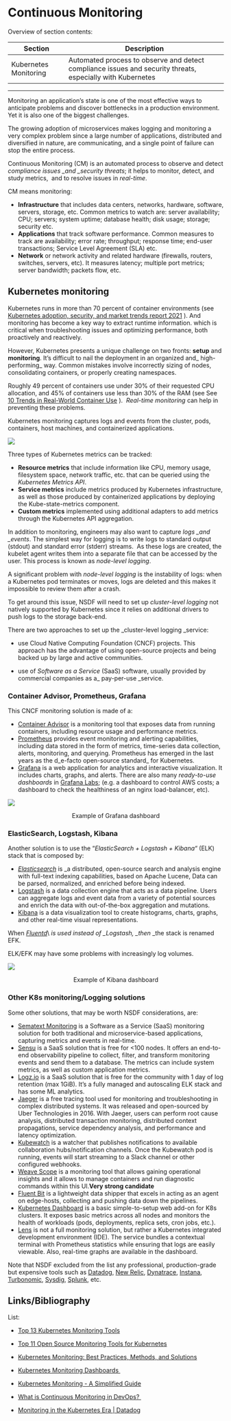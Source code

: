 # Continuous Monitoring

Overview of section contents:

| Section               | Description                                                  |
| --------------------- | ------------------------------------------------------------ |
| Kubernetes Monitoring | Automated process to observe and detect compliance issues and security threats, especially with Kubernetes |

---

Monitoring an application’s state is one of the most effective ways to anticipate problems and discover bottlenecks in a production environment. Yet it is also one of the biggest challenges.

The growing adoption of microservices makes logging and monitoring a very complex problem since a large number of applications, distributed and diversified in nature, are communicating, and a single point of failure can stop the entire process.

Continuous Monitoring (CM) is an automated process to observe and detect _compliance issues \_and \_security threats_; it helps to monitor, detect, and study metrics,  and to resolve issues in _real-time_.

CM means monitoring:

- **Infrastructure** that includes data centers, networks, hardware, software, servers, storage, etc. Common metrics to watch are: server availability; CPU; servers; system uptime; database health; disk usage; storage; security etc.
- **Applications** that track software performance. Common measures to track are availability; error rate; throughput; response time; end-user transactions; Service Level Agreement (SLA) etc.
- **Network** or network activity and related hardware (firewalls, routers, switches, servers, etc). It measures latency; multiple port metrics; server bandwidth; packets flow, etc.



## Kubernetes monitoring


Kubernetes runs in more than 70 percent of container environments (see [Kubernetes adoption, security, and market trends report 2021](https://www.redhat.com/en/resources/kubernetes-adoption-security-market-trends-2021-overview) ). And monitoring has become a key way to extract runtime information. which is critical when troubleshooting issues and optimizing performance, both proactively and reactively.

However, Kubernetes presents a unique challenge on two fronts: **setup** and **monitoring**. It’s difficult to nail the deployment in an organized and_ high-performing_ way. Common mistakes involve incorrectly sizing of nodes, consolidating containers, or properly creating namespaces.

Roughly 49 percent of containers use under 30% of their requested CPU allocation, and 45% of containers use less than 30% of the RAM (see See [10 Trends in Real-World Container Use](https://www.datadoghq.com/container-report/) ).  *Real-time monitoring* can help in preventing these problems.

Kubernetes monitoring captures logs and events from the cluster, pods, containers, host machines, and containerized applications.

![](images/k8s-monitoring.png)



Three types of Kubernetes metrics can be tracked:

-   **Resource metrics** that include information like CPU, memory usage, filesystem space, network traffic, etc. that can be queried using the _Kubernetes Metrics API_.
-   **Service metrics** include metrics produced by Kubernetes infrastructure, as well as those produced by containerized applications by deploying the Kube-state-metrics component.
-   **Custom metrics** implemented using additional adapters to add metrics through the Kubernetes API aggregation.



In addition to monitoring, engineers may also want to capture _logs \_and \_events_. The simplest way for logging is to write logs to standard output (stdout) and standard error (stderr) streams.  As these logs are created, the kubelet agent writes them into a separate file that can be accessed by the user. This process is known as _node-level logging_.

A significant problem with _node-level logging_ is the instability of logs: when a Kubernetes pod terminates or moves, logs are deleted and this makes it impossible to review them after a crash.

To get around this issue, NSDF will need to set up _cluster-level logging_ not natively supported by Kubernetes since it relies on additional drivers to push logs to the storage back-end.

There are two approaches to set up the \_cluster-level logging \_service:

- use Cloud Native Computing Foundation (CNCF) projects. This approach has the advantage of using open-source projects and being backed up by large and active communities.

- use of _Software as a Service_ (SaaS) software, usually provided by commercial companies as a\_ pay-per-use \_service.

  

### Container Advisor, Prometheus, Grafana

This CNCF monitoring solution is made of a:

- [Container Advisor](https://github.com/google/cadvisor)  is a monitoring tool that exposes data from running containers, including resource usage and performance metrics.
- [Prometheus](https://prometheus.io/)  provides event monitoring and alerting capabilities, including data stored in the form of metrics, time-series data collection, alerts, monitoring, and querying. Prometheus has emerged in the last years as the d_e-facto open-source standard_ for Kubernetes.
- [Grafana](https://grafana.com/)  is a web application for analytics and interactive visualization. It includes charts, graphs, and alerts. There are also many _ready-to-use dashboards_ in [Grafana Labs](https://grafana.com/grafana/dashboards); (e.g. a dashboard to control AWS costs; a dashboard to check the healthiness of an nginx load-balancer, etc).

![](images/graphana.png)

<p align='center'>Example of Grafana dashboard</p>



### ElasticSearch, Logstash, Kibana 

Another solution is to use the “_ElasticSearch + Logstash + Kibana“_ (ELK) stack that is composed by:

- [_Elasticsearch_](https://www.elastic.co/) is \_a distributed, open-source search and analysis engine with full-text indexing capabilities, based on Apache Lucene, Data can be parsed, normalized, and enriched before being indexed.
- [Logstash](https://www.elastic.co/logstash/) is a data collection engine that acts as a data pipeline. Users can aggregate logs and event data from a variety of potential sources and enrich the data with out-of-the-box aggregation and mutations. 
- [Kibana](https://www.elastic.co/kibana/) is a data visualization tool to create histograms, charts, graphs, and other real-time visual representations.

When [_Fluentd_](https://www.fluentd.org/)\ _is used_ _instead of \_Logstash, \_then_ \_the stack is renamed EFK.

ELK/EFK may have some problems with increasingly log volumes.

![](images/kibana.png)

<p align='center'>Example of Kibana dashboard</p>

### Other K8s monitoring/Logging solutions

Some other solutions, that may be worth NSDF considerations, are:

- [Sematext  Monitoring](https://sematext.com/spm/) is a Software as a Service (SaaS) monitoring solution for both traditional and microservice-based applications, capturing metrics and events in real-time.
- [Sensu](https://sensu.io/) is a SaaS solution that is free for &lt;100 nodes. It offers an end-to-end observability pipeline to collect, filter, and transform monitoring events and send them to a database. The metrics can include system metrics, as well as custom application metrics.
- [Logz.io](https://logz.io/) is a SaaS solution that is free for the community with 1 day of log retention (max 1GiB). It’s a fully managed and autoscaling ELK stack and has some ML analytics.
- [Jaeger](https://github.com/jaegertracing/jaeger) is a free tracing tool used for monitoring and troubleshooting in complex distributed systems. It was released and open-sourced by Uber Technologies in 2016. With Jaeger, users can perform root cause analysis, distributed transaction monitoring, distributed context propagations, service dependency analysis, and performance and latency optimization.
- [Kubewatch](https://github.com/bitnami-labs/kubewatch) is a watcher that publishes notifications to available collaboration hubs/notification channels. Once the Kubewatch pod is running, events will start streaming to a Slack channel or other configured webhooks.
- [Weave Scope](https://github.com/weaveworks/scope) is a monitoring tool that allows gaining operational insights and it allows to manage containers and run diagnostic commands within this UI.**Very strong candidate**
- [Fluent Bit](https://fluentbit.io/) is a lightweight data shipper that excels in acting as an agent on edge-hosts, collecting and pushing data down the pipelines.
- [Kubernetes Dashboard](https://github.com/kubernetes/dashboard) is a basic simple-to-setup web add-on for K8s clusters. It exposes basic metrics across all nodes and monitors the health of workloads (pods, deployments, replica sets, cron jobs, etc.).
- [Lens](https://www.mirantis.com/software/lens/) is not a full monitoring solution, but rather a Kubernetes integrated development environment (IDE). The service bundles a contextual terminal with Prometheus statistics while ensuring that logs are easily viewable. Also, real-time graphs are available in the dashboard.

Note that NSDF excluded from the list any professional, production-grade but expensive tools such as [Datadog](https://www.datadoghq.com/), [New Relic](https://newrelic.com/), [Dynatrace](https://www.dynatrace.com/), [Instana](https://www.instana.com/), [Turbonomic](https://www.turbonomic.com/), [Sysdig](https://sysdig.com/), [Splunk](https://www.splunk.com/en_us/hp21.html), etc.



## Links/Bibliography

List:

-   [Top 13 Kubernetes Monitoring Tools](https://sematext.com/blog/kubernetes-monitoring-tools/)
-   [Top 11 Open Source Monitoring Tools for Kubernetes](https://logz.io/blog/open-source-monitoring-tools-for-kubernetes/)
-   [Kubernetes Monitoring: Best Practices, Methods, and Solutions](https://logz.io/blog/kubernetes-monitoring/)

- [Kubernetes Monitoring Dashboards ](https://loft.sh/blog/kubernetes-monitoring-dashboards-5-best-open-source-tools/)

-   [Kubernetes Monitoring - A Simplified Guide](https://www.chaossearch.io/blog/kubernetes-monitoring-guide)
-   [What is Continuous Monitoring in DevOps? ](https://www.browserstack.com/guide/continuous-monitoring-in-devops)
-   [Monitoring in the Kubernetes Era | Datadog](https://www.datadoghq.com/blog/monitoring-kubernetes-era/)



​          